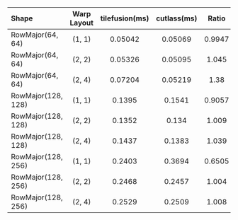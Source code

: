 |Shape|Warp Layout|tilefusion(ms)|cutlass(ms)|Ratio|
|:---|:---:|:---:|:---:|:---:|
|RowMajor(64, 64)|(1, 1)|0.05042|0.05069|0.9947|
|RowMajor(64, 64)|(2, 2)|0.05326|0.05095|1.045|
|RowMajor(64, 64)|(2, 4)|0.07204|0.05219|1.38|
|RowMajor(128, 128)|(1, 1)|0.1395|0.1541|0.9057|
|RowMajor(128, 128)|(2, 2)|0.1352|0.134|1.009|
|RowMajor(128, 128)|(2, 4)|0.1437|0.1383|1.039|
|RowMajor(128, 256)|(1, 1)|0.2403|0.3694|0.6505|
|RowMajor(128, 256)|(2, 2)|0.2468|0.2457|1.004|
|RowMajor(128, 256)|(2, 4)|0.2529|0.2509|1.008|
